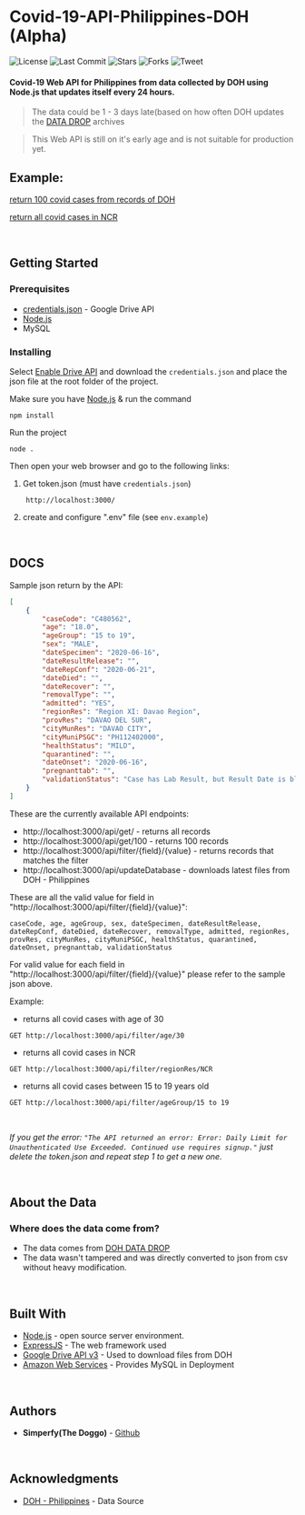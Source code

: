 # Covid-19-API-Philippines-DOH (Alpha)

![License](https://img.shields.io/github/license/simperfy/Covid-19-API-Philippines-DOH?style=plastic&logo=github)
![Last Commit](https://img.shields.io/github/last-commit/simperfy/Covid-19-API-Philippines-DOH?style=plastic&logo=github)
![Stars](https://img.shields.io/github/stars/simperfy/Covid-19-API-Philippines-DOH?style=plastic&logo=github)
![Forks](https://img.shields.io/github/forks/Simperfy/Covid-19-API-Philippines-DOH?style=plastic&logo=github)
![Tweet](https://img.shields.io/twitter/url?url=https%3A%2F%2Fgithub.com%2FSimperfy%2FCovid-19-API-Philippines-DOH)

#### Covid-19 Web API for Philippines from data collected by DOH using Node.js that updates itself every 24 hours.

>The data could be 1 - 3 days late(based on how often DOH updates the [DATA DROP](https://drive.google.com/drive/folders/1UelgRGmUGNMKH1Q3nzqTj57V41bjmnxg) archives

>This Web API is still on it's early age and is not suitable for production yet.

## Example:
[return 100 covid cases from records of DOH](https://covid19-api-philippines.herokuapp.com/api/get/100)

[return all covid cases in NCR](https://covid19-api-philippines.herokuapp.com/api/filter/regionRes/NCR)

<br>

## Getting Started

### Prerequisites
* [credentials.json](https://developers.google.com/drive/api/v3/quickstart/go) - Google Drive API
* [Node.js](https://nodejs.org/en/)
* MySQL

### Installing

Select [Enable Drive API](https://developers.google.com/drive/api/v3/quickstart/go) and download the `credentials.json` and place the json file at the root folder of the project.

Make sure you have [Node.js](https://nodejs.org) & run the command

```
npm install
```

Run the project

```
node .
```

Then open your web browser and go to the following links:

1. Get token.json (must have `credentials.json`)
```
    http://localhost:3000/
```

2. create and configure ".env" file (see `env.example`)

<br>

## DOCS

Sample json return by the API:
```JSON
[
    {
        "caseCode": "C480562",
        "age": "18.0",
        "ageGroup": "15 to 19",
        "sex": "MALE",
        "dateSpecimen": "2020-06-16",
        "dateResultRelease": "",
        "dateRepConf": "2020-06-21",
        "dateDied": "",
        "dateRecover": "",
        "removalType": "",
        "admitted": "YES",
        "regionRes": "Region XI: Davao Region",
        "provRes": "DAVAO DEL SUR",
        "cityMunRes": "DAVAO CITY",
        "cityMuniPSGC": "PH112402000",
        "healthStatus": "MILD",
        "quarantined": "",
        "dateOnset": "2020-06-16",
        "pregnanttab": "",
        "validationStatus": "Case has Lab Result, but Result Date is blank"
    }
]
```
These are the currently available API endpoints:
* http://localhost:3000/api/get/ - returns all records
* http://localhost:3000/api/get/100 - returns 100 records
* http://localhost:3000/api/filter/{field}/{value} - returns records that matches the filter
* http://localhost:3000/api/updateDatabase - downloads latest files from DOH - Philippines

These are all the valid value for field in "http://localhost:3000/api/filter/{field}/{value}":
```
caseCode, age, ageGroup, sex, dateSpecimen, dateResultRelease, dateRepConf, dateDied, dateRecover, removalType, admitted, regionRes, provRes, cityMunRes, cityMuniPSGC, healthStatus, quarantined, dateOnset, pregnanttab, validationStatus
```

For valid value for each field in "http://localhost:3000/api/filter/{field}/{value}" please refer to the sample json above.

Example:
* returns all covid cases with age of 30
```http
GET http://localhost:3000/api/filter/age/30
``` 
* returns all covid cases in NCR
```http
GET http://localhost:3000/api/filter/regionRes/NCR
```
* returns all covid cases between 15 to 19 years old
```http
GET http://localhost:3000/api/filter/ageGroup/15 to 19
```

<br>

*If you get the error: `"The API returned an error: Error: Daily Limit for Unauthenticated Use Exceeded. Continued use requires signup."` just delete the token.json and repeat step 1 to get a new one.* 

<br>

## About the Data
### Where does the data come from?
* The data comes from [DOH DATA DROP](https://drive.google.com/drive/folders/1UelgRGmUGNMKH1Q3nzqTj57V41bjmnxg)
* The data wasn't tampered and was directly converted to json from csv without heavy modification.

<br>

## Built With
* [Node.js](https://nodejs.org) - open source server environment.
* [ExpressJS](http://www.dropwizard.io/1.0.2/docs/) - The web framework used
* [Google Drive API v3](https://developers.google.com/drive/api/v3/about-sdk) - Used to download files from DOH
* [Amazon Web Services](https://aws.amazon.com/) - Provides MySQL in Deployment

<br>

## Authors

* **Simperfy(The Doggo)** - [Github](https://github.com/Simperfy)

<br>

## Acknowledgments

* [DOH - Philippines](https://www.doh.gov.ph/) - Data Source
